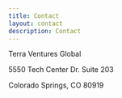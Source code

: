 ```yaml
---
title: Contact
layout: contact
description: Contact
---
```


Terra Ventures Global 

5550 Tech Center Dr. Suite 203 

Colorado Springs, CO 80919